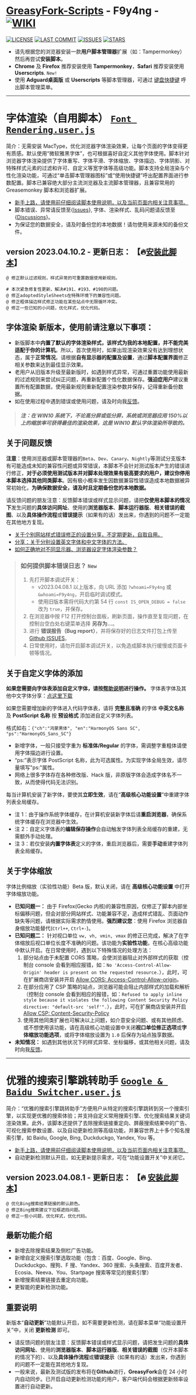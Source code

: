 # [**GreasyFork-Scripts**](https://f9y4ng.github.io/GreasyFork-Scripts/) - F9y4ng - [![WIKI](https://img.shields.io/badge/WIKI-GREASYFORK%20SCRIPTS-brightgreen.svg?logo=github "wiki")](https://github.com/F9y4ng/GreasyFork-Scripts/wiki)

[![LICENSE](https://img.shields.io/badge/License-GPL--3.0--only-blue.svg?style=for-the-badge&logo=github "LICENSE")](https://github.com/F9y4ng/GreasyFork-Scripts/blob/master/LICENSE) [![LAST COMMIT](https://img.shields.io/github/last-commit/F9y4ng/GreasyFork-Scripts?color=blue&logo=github&style=for-the-badge "LAST COMMIT")](https://github.com/F9y4ng/GreasyFork-Scripts/commits/master) [![ISSUES](https://img.shields.io/github/issues/F9y4ng/GreasyFork-Scripts?logo=github&style=for-the-badge "ISSUES")](https://github.com/F9y4ng/GreasyFork-Scripts/issues) [![STARS](https://img.shields.io/github/stars/F9y4ng/GreasyFork-Scripts?color=brightgreen&logo=github&style=for-the-badge "STARS")](https://github.com/F9y4ng/GreasyFork-Scripts/stargazers)

- 请先根据您的浏览器安装一款**用户脚本管理器**扩展（如：Tampermonkey）然后再尝试**安装脚本**。
- **Chrome** 及 **Firefox** 推荐安装使用 **Tampermonkey**，**Safari** 推荐安装使用 **Userscripts**. `New!`
- 使用 **Adguard桌面版** 或 **Userscripts** 等脚本管理器，可通过 [键盘快捷键](https://github.com/F9y4ng/GreasyFork-Scripts/wiki/%E5%AD%97%E4%BD%93%E6%B8%B2%E6%9F%93%EF%BC%88%E8%87%AA%E7%94%A8%E8%84%9A%E6%9C%AC%EF%BC%89#user-content-hotkey) 呼出脚本管理菜单。

---

# 字体渲染（自用脚本） [`Font Rendering.user.js`](https://github.com/ldm2060/GreasyFork-Scripts/blob/master/Font%20Rendering.user.js)

简介：无需安装 MacType，优化浏览器字体渲染效果，让每个页面的字体变得更有质感。默认使用“微软雅黑字体”，也可根据喜好自定义其他字体使用。脚本针对浏览器字体渲染提供了字体重写、字体平滑、字体缩放、字体描边、字体阴影、对特殊样式元素的过滤和许可、自定义等宽字体等高级功能。脚本支持全局渲染与个性化渲染功能，可通过“单击脚本管理器图标”或“使用快捷键”呼出配置界面进行参数配置。脚本已兼容绝大部分主流浏览器及主流脚本管理器，且兼容常用的 Greasemonkey 脚本和浏览器扩展。

- [新手上路，请使用前仔细阅读脚本使用说明，以及当前页面内相关注意事项。](https://github.com/F9y4ng/GreasyFork-Scripts/wiki/%E5%AD%97%E4%BD%93%E6%B8%B2%E6%9F%93%EF%BC%88%E8%87%AA%E7%94%A8%E8%84%9A%E6%9C%AC%EF%BC%89)
- 脚本错误、异常请反馈至{[Issues](https://github.com/F9y4ng/GreasyFork-Scripts/issues)}, 字体、渲染样式、乱码问题请反馈至{[Discussions](https://github.com/F9y4ng/GreasyFork-Scripts/discussions/categories/%E9%97%AE%E7%AD%94%E4%B8%93%E5%8C%BA-question-answer)}。
- 为保证您的数据安全，请及时备份您的本地数据！请勿使用来源未知的备份文件。

## version 2023.04.10.2 - 更新日志： 【🔥[安装此脚本](https://github.com/ldm2060/GreasyFork-Scripts/raw/master/Font%20Rendering.user.js)】

```log
@ 修正默认过滤规则，样式异常的可重置数据使用新规则。

# 本次紧急修复性更新，解决#191、#193、#198的问题。
@ 修正adoptedStyleSheets在特殊环境下的兼容性问题。
@ 修正粗体描边样式修正功能在某些站点中无限循环冲突。
@ 修正一些已知的小问题，优化样式，优化代码。
```

## **字体渲染** 新版本，使用前请注意以下事项：

- 新版脚本中**内置了默认的字体渲染样式，该样式为我的本地配置，并不能完美适配于你的计算机**。所以，首次使用时，如果出现渲染效果没有达到理想状态，属于**正常情况**。请根据**自有显示器的配置及设置**，通过**脚本配置界面**修正相关参数来达到最佳显示效果。
- 老用户从旧版本升级至最新版时，如遇到样式异常，可通过重置功能使用最新的过滤规则来尝试纠正问题，再重新配置个性化数据保存。**强迫症用户**建议重置所有配置数据，使用最新规则重新配置渲染参数并保存，记得重新备份数据。
- 如在使用过程中遇到错误或使用问题，请及时向我[反馈](https://github.com/F9y4ng/GreasyFork-Scripts/issues)。

> ##### 注：在 WIN10 系统下，不论高分屏或低分屏，系统或浏览器应用 150%以上的缩放率可获得最佳的渲染效果，这是 WIN10 默认字体渲染所导致的。

## 关于问题反馈

**注意**：使用浏览器或脚本管理器的`Beta`、`Dev`、`Canary`、`Nightly`等测试分支版本有可能造成未知的兼容性问题或异常错误，本脚本不会针对测试版本产生的错误进行修正，**对于必须使用测试版本并对脚本处理效果有极高要求的用户，建议你停用本脚本选择其他同类脚本**。因有极小概率发生因数据兼容性错误造成本地数据被异常初始化，**为确保数据安全，请及时且定期备份您的本地数据。**

请反馈问题的朋友注意：反馈脚本错误或样式显示问题，请把**仅使用本脚本的情况下**发生问题的**具体访问网址**、使用的**浏览器版本**、**脚本运行器版**、**相关错误的截图**、以及**具体操作流程**或**错误提示**（如果有的话）发出来，你遇到的问题不一定能在其他地方复现。

- [关于个别网站样式错误修正的设置分享，不定期更新，自取自用。](https://github.com/F9y4ng/GreasyFork-Scripts/discussions/42)
- [分享：关于分别设置英文字体和中文字体的方法。](https://github.com/F9y4ng/GreasyFork-Scripts/discussions/83)
- [如何正确地对不同显示器、浏览器设定字体渲染参数？](https://github.com/F9y4ng/GreasyFork-Scripts/discussions/160)

> ### 如何提供脚本错误日志？ `New`
>
> 1. 先打开脚本调试开关：
>    - v2023.04.08.1 以上版本，向 URL 添加 `?whoami=F9y4ng` 或 `&whoami=F9y4ng`，开启临时调试模式。
>    - 使用旧版本需将代码大约第 54 行 `const IS_OPEN_DEBUG = false` 改为 `true`，并保存。
> 2. 在浏览器中按 F12 打开控制台面板，刷新页面，操作直至复现问题，在控制台空白处右键菜单选择 **另存为...**。
> 3. 进行 **错误报告（Bug report）**，并将保存好的日志文件打包上传至 [Github ISSUES](https://github.com/F9y4ng/GreasyFork-Scripts/issues)。
> 4. 日常使用时，请勿开启脚本调试开关，以免造成脚本执行缓慢或页面卡顿等情况。

## 关于自定义字体的添加

**如果您需要向字体表添加自定义字体，请按[帮助说明](https://github.com/F9y4ng/GreasyFork-Scripts/discussions/64)进行操作。** 字体表字体及其他中文字体分享：[点这里下载](https://github.com/F9y4ng/GreasyFork-Scripts/discussions/46)

如果您需要增加新的字体进入代码字体表，请将 **完整且准确** 的字体 **中英文名称** 及 **PostScript 名称** 按 **预设格式** 添加进自定义字体列表。

格式如右：`{"ch":"鸿蒙黑体", "en":"HarmonyOS Sans SC", "ps":"HarmonyOS_Sans_SC"}`

- 新增字体，一般只接受字重为 **标准体/Regular** 的字体，需调整字重粗体请使用字体描边进行设置。
- “ps:”表示字体 PostScript 名称，此为可选属性。为实现字体全局生效，请尽量填写"ps:"属性。
- 网络上很多字体存在各种修改版、Hack 版，非原版字体会造成字体名不一致，从而使得代码无法识别。

每当计算机安装了新字体，要使其**立即生效**，请在“**高级核心功能设置**”中重建字体列表全局缓存。

- 注 1：由于操作系统字体缓存，在计算机安装新字体后请**重启浏览器**，确保系统字体缓存在浏览器中生效。
- 注 2：自定义字体表的**编辑保存操作**会自动触发字体列表全局缓存的重建，无需额外手动处理。
- 注 3：若仅安装**内置字体表**定义的字体，重启浏览器后，需要**手动**重建字体列表全局缓存。

## 关于字体缩放

字体比例缩放（实验性功能）Beta 版，默认关闭，请在 **高级核心功能设置** 中打开字体缩放功能。

- **已知问题一：** 由于 Firefox(Gecko 内核)的兼容性原因，仅修正了脚本内部坐标偏移问题，但会对部分网站样式、功能兼容不足，造成样式错乱、页面动作缺失等问题，请根据实际需求酌情使用。**强烈建议您**：使用 Firefox 浏览器自身缩放功能替代(`Ctrl++`, `Ctrl+-`)。
- **已知问题二：** 针对视口单位 `vw, vh, vmin, vmax` 的修正已完成，解决了在字体缩放后视口单位长度不准确的问题。该功能为**实验性功能**，在核心高级功能中默认开启。在日常使用时，遇到以下特殊情况的处理方法：
  1. 部分站点由于未配置 CORS 策略，会使浏览器阻止对外部样式的获取（控制台 console 会看到相应报错，如：`No 'Access-Control-Allow-Origin' header is present on the requested resource.`），此时，可在扩展商店安装并开启 [Allow CORS: Access-Control-Allow-origin](https://chrome.google.com/webstore/detail/allow-cors-access-control/lhobafahddgcelffkeicbaginigeejlf)。
  2. 在部分应用了 CSP 策略的站点，浏览器可能会阻止内部样式的加载和解析（控制台 console 会看到相应的报错，如：`Refused to apply inline style because it violates the following Content Security Policy directive: "default-src 'self'".`），此时，可在扩展商店安装并开启 [Allow CSP: Content-Security-Policy](https://chrome.google.com/webstore/detail/allow-csp-content-securit/hnojoemndpdjofcdaonbefcfecpjfflh)
  3. 使用其他同类扩展也可解决以上问题，如介意安全问题、或有其他顾虑、或不想使用该功能，请在高级核心功能设置中关闭**视口单位修正选项**或**字体缩放功能选项**，或将字体缩放设置为 `1.0` 后保存为站点独享数据。
- **未知情况：** 如遇到其他状况下的样式异常、坐标偏移，或其他相关问题，请及时向我[反馈](https://github.com/F9y4ng/GreasyFork-Scripts/issues)。

---

# 优雅的搜索引擎跳转助手 [`Google & Baidu Switcher.user.js`](https://github.com/F9y4ng/GreasyFork-Scripts/blob/master/Google%20%26%20Baidu%20Switcher.user.js)

简介：“优雅的搜索引擎跳转助手”方便用户从特定的搜索引擎跳转到另一个搜索引擎，以实现更优雅的搜索体验；并支持自定义常用搜索引擎、优化搜索结果关键词渲染效果。此外，该脚本还提供了去除搜索链接重定向、屏蔽搜索结果中的广告、可视化搜索参数设置、以及自动更新检测等高级功能，并兼容世界上十多个知名搜索引擎，如 Baidu, Google, Bing, Duckduckgo, Yandex, You 等。

- [新手上路，请使用前仔细阅读脚本使用说明，以及当前页面内相关注意事项。](https://github.com/F9y4ng/GreasyFork-Scripts/wiki/%E4%BC%98%E9%9B%85%E7%9A%84%E6%90%9C%E7%B4%A2%E5%BC%95%E6%93%8E%E8%B7%B3%E8%BD%AC%E5%8A%A9%E6%89%8B)
- 自动更新检测默认开启，如无更新提示需求，可在“功能设置开关”中关闭它。

## version 2023.04.08.1 - 更新日志： 【🔥 [安装此脚本](https://github.com/F9y4ng/GreasyFork-Scripts/raw/master/Google%20%26%20Baidu%20Switcher.user.js)】

```log
@ 优化Bing搜索结果链接的默认颜色。
@ 修正Bing搜索建议下拉框遮挡问题。
@ 修正一些小问题，优化样式，优化代码。
```

## 最新功能介绍

- 新增去除搜索结果及侧栏广告功能。
- 新增自定义搜索引擎选取功能（包含：百度、Google、Bing、Duckduckgo、搜狗、F 搜、Yandex、360 搜索、头条搜索、百度开发者、Ecosia、Neeva、You、Startpage 搜索等常见的搜索引擎）
- 新增搜索结果链接去重定向功能。
- 更智能的更新检测功能。

## 重要说明

新版本“**自动更新**”功能默认开启，如不需要更新检测，请在脚本菜单“功能设置开关”中，关闭 **更新检测** 即可。

- 请反馈问题的朋友注意：反馈脚本错误或样式显示问题，请把发生问题的**具体访问网址**、使用的**浏览器版本**、**脚本运行器版**、**相关错误的截图**（仅开本脚本的情况下的）、以及**具体操作流程**或**错误提示**（如果有的话）发出来，你遇到的问题不一定能在其他地方复现。
- 一般来说，最新及测试版的发布将在**Github**进行，**GreasyFork**会在 24 小时内自动同步。已开启自动更新检测功能的用户，客户端代码会根据更新频率设置进行自动更新。
